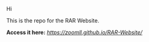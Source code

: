 Hi

This is the repo for the RAR Website.

**Access it here:** *https://zoomll.github.io/RAR-Website/*
